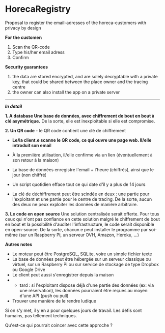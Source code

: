 # HorecaRegistry
Proposal to register the email-adresses of the horeca-customers with privacy by design

**For the customer:**
 1. Scan the QR-code
 2. Type his/her email adress
 3. Confirm

**Security guarantees**
 1. the data are stored encrypted, and are solely decryptable with a private key, that could be shared between the place owner and the tracing centre
 2. the owner can also install the app on a private server


----------------------------------------------------------


**_In detail_**

**1. A database Une base de données, avec chiffrement de bout en bout à clé asymétrique.** De la sorte, elle est inexploitable si elle est compromise.

**2. Un QR code** - le QR code contient une clé de chiffrement 

- **Le/la client.e scanne le QR code, ce qui ouvre une page web. Il/elle introduit son email**
- À la premiière utilisation, il/elle confirme via un lien (éventuellement à son retour à la maison)
- La base de données enregistre l'email + l'heure (chiffrés), ainsi que le jour (non chiffré)
- Un script quotidien efface tout ce qui date d'il y a plus de 14 jours 

- La clé de déchiffrement peut être scindée en deux : une partie pour l'exploitant et une partie pour le centre de tracing. De la sorte, aucun des deux ne peux exploiter les données de manière arbitraire.

**3. Le code en open source**
Une solution centralisée serait offerte.
Pour tous ceux qui n'ont pas confiance en cette solution malgré le chiffrement de bout en bout et la possibilité d'auditer l'infrastructure, le code serait disponible en open-source. De la sorte, chacun.e peut installer le programme par soi-même (sur un Raspberry Pi, un serveur OVH, Amazon, Heroku, ...)

**Autres notes**
- Le moteur peut être PostgreSQL, SQLite, voire un simple fichier texte
- La base de données peut être hébergée sur un serveur classique ou virtuel, sur un Raspberry Pi ou sur service de stockage de type Dropbox ou Google Drive
- Le client peut aussi s'enregistrer depuis la maison
- + tard : si l'exploitant dispose déjà d'une partie des données (ex: via une réservation), les données pourraient être reçues au moyen d'une API (push ou pull)
- Trouver une manière de le rendre ludique

Si on s'y met, il y en a pour quelques jours de travail. Les défis sont humains, pas tellement techniques.

Qu'est-ce qui pourrait coincer avec cette approche ?
